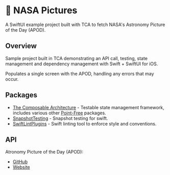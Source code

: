 # 🚀 NASA Pictures

A SwiftUI example project built with TCA to fetch NASA's Astronomy Picture of the Day (APOD).

## Overview

Sample project built in TCA demonstrating an API call, testing, state management and dependency management with Swift + SwiftUI for iOS.

Populates a single screen with the APOD, handling any errors that may occur.

## Packages

- [The Composable Architecture](https://github.com/pointfreeco/swift-composable-architecture) - Testable state management framework, includes various other [Point-Free]() packages.
- [SnapshotTesting](https://github.com/pointfreeco/swift-composable-architecture) - Snapshot testing for swift.
- [SwiftLintPlugins]("https://github.com/SimplyDanny/SwiftLintPlugins") - Swift linting tool to enforce style and conventions.

## API
Atronomy Picture of the Day (APOD):

- [GitHub](https://github.com/nasa/apod-api)
- [Website](https://apod.nasa.gov/apod/astropix.html)